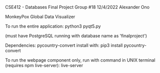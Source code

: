 CSE412 - Databases Final Project
Group #18
12/4/2022
Alexander Ono

MonkeyPox Global Data Visualizer

To run the entire application:
    python3 pyqt5.py
    
(must have PostgreSQL running with database name as 'finalproject')

Dependencies:
    pycountry-convert
        install with:
        pip3 install pycountry-convert

To run the webpage component only, run with command in UNIX terminal (requires npm live-server):
    live-server
